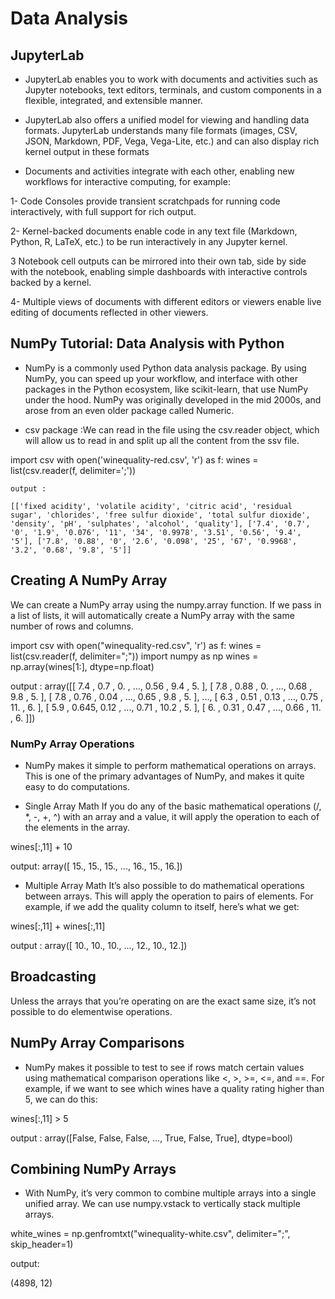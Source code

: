 # Data Analysis

## JupyterLab

* JupyterLab enables you to work with documents and activities such as Jupyter notebooks, text editors, terminals, and custom components in a flexible, integrated, and extensible manner.

* JupyterLab also offers a unified model for viewing and handling data formats. JupyterLab understands many file formats (images, CSV, JSON, Markdown, PDF, Vega, Vega-Lite, etc.) and can also display rich kernel output in these formats 

* Documents and activities integrate with each other, enabling new workflows for interactive computing, for example:

1- Code Consoles provide transient scratchpads for running code interactively, with full support for rich output.

2- Kernel-backed documents enable code in any text file (Markdown, Python, R, LaTeX, etc.) to be run interactively in any Jupyter kernel.

3 Notebook cell outputs can be mirrored into their own tab, side by side with the notebook, enabling simple dashboards with interactive controls backed by a kernel.

4- Multiple views of documents with different editors or viewers enable live editing of documents reflected in other viewers.

## NumPy Tutorial: Data Analysis with Python

* NumPy is a commonly used Python data analysis package. By using NumPy, you can speed up your workflow, and interface with other packages in the Python ecosystem, like scikit-learn, that use NumPy under the hood. NumPy was originally developed in the mid 2000s, and arose from an even older package called Numeric.

*  csv package :We can read in the file using the csv.reader object, which will allow us to read in and split up all the content from the ssv file.

import csv
with open('winequality-red.csv', 'r') as f:
    wines = list(csv.reader(f, delimiter=';'))

    output :

    [['fixed acidity', 'volatile acidity', 'citric acid', 'residual sugar', 'chlorides', 'free sulfur dioxide', 'total sulfur dioxide', 'density', 'pH', 'sulphates', 'alcohol', 'quality'], ['7.4', '0.7', '0', '1.9', '0.076', '11', '34', '0.9978', '3.51', '0.56', '9.4', '5'], ['7.8', '0.88', '0', '2.6', '0.098', '25', '67', '0.9968', '3.2', '0.68', '9.8', '5']]

## Creating A NumPy Array

We can create a NumPy array using the numpy.array function. If we pass in a list of lists, it will automatically create a NumPy array with the same number of rows and columns.

import csv
with open("winequality-red.csv", 'r') as f:
    wines = list(csv.reader(f, delimiter=";"))
import numpy as np
wines = np.array(wines[1:], dtype=np.float)

output :
 array([[ 7.4 , 0.7 , 0. , ..., 0.56 , 9.4 , 5. ],
[ 7.8 , 0.88 , 0. , ..., 0.68 , 9.8 , 5. ],
[ 7.8 , 0.76 , 0.04 , ..., 0.65 , 9.8 , 5. ],
...,
[ 6.3 , 0.51 , 0.13 , ..., 0.75 , 11. , 6. ],
[ 5.9 , 0.645, 0.12 , ..., 0.71 , 10.2 , 5. ],
[ 6. , 0.31 , 0.47 , ..., 0.66 , 11. , 6. ]])

### NumPy Array Operations

* NumPy makes it simple to perform mathematical operations on arrays. This is one of the primary advantages of NumPy, and makes it quite easy to do computations.

* Single Array Math
If you do any of the basic mathematical operations (/, *, -, +, ^) with an array and a value, it will apply the operation to each of the elements in the array.

wines[:,11] + 10

output: 
array([ 15., 15., 15., ..., 16., 15., 16.])

* Multiple Array Math
It’s also possible to do mathematical operations between arrays. This will apply the operation to pairs of elements. For example, if we add the quality column to itself, here’s what we get:

wines[:,11] + wines[:,11]

output :
array([ 10., 10., 10., ..., 12., 10., 12.])

## Broadcasting 

Unless the arrays that you’re operating on are the exact same size, it’s not possible to do elementwise operations.


## NumPy Array Comparisons

* NumPy makes it possible to test to see if rows match certain values using mathematical comparison operations like <, >, >=, <=, and ==. For example, if we want to see which wines have a quality rating higher than 5, we can do this:

wines[:,11] > 5

output :
array([False, False, False, ..., True, False, True], dtype=bool)

## Combining NumPy Arrays

* With NumPy, it’s very common to combine multiple arrays into a single unified array. We can use numpy.vstack to vertically stack multiple arrays.

white_wines = np.genfromtxt("winequality-white.csv", delimiter=";", skip_header=1)

output: 

(4898, 12)
